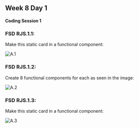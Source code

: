 ## Week 8 Day 1

#### Coding Session 1

### FSD RJS.1.1:

Make this static card in a functional component:

![A.1](https://i.imgur.com/W32l7vQ.png)

### FSD RJS.1.2:

Create 8 functional components for each as seen in the image:

![A.2](https://static.vecteezy.com/system/resources/thumbnails/000/160/638/small/website-button-set-vector.jpg)

### FSD RJS.1.3:

Make this static card in a functional component:

![A.3](https://www.florin-pop.com/static/580a39549812457188f2acf1b8459d3f/a4e26/profile-card-design.png)